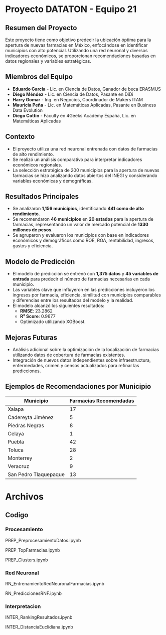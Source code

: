 # Proyecto DATATON - Equipo 21

## Resumen del Proyecto
Este proyecto tiene como objetivo predecir la ubicación óptima para la apertura de nuevas farmacias en México, enfocándose en identificar municipios con alto potencial. Utilizando una red neuronal y diversos indicadores económicos, se proporcionan recomendaciones basadas en datos regionales y variables estratégicas.

## Miembros del Equipo
- **Eduardo García** - Lic. en Ciencia de Datos, Ganador de beca ERASMUS
- **Diego Méndez** - Lic. en Ciencia de Datos, Pasante en DiDi
- **Harry Gomar** - Ing. en Negocios, Coordinador de Makers ITAM
- **Mauricia Peña** - Lic. en Matemáticas Aplicadas, Pasante en Business Data Evolution
- **Diego Cottin** - Faculty en 4Geeks Academy España, Lic. en Matemáticas Aplicadas

## Contexto
- El proyecto utiliza una red neuronal entrenada con datos de farmacias de alto rendimiento.
- Se realizó un análisis comparativo para interpretar indicadores económicos regionales.
- La selección estratégica de 200 municipios para la apertura de nuevas farmacias se hizo analizando datos abiertos del INEGI y considerando variables económicas y demográficas.

## Resultados Principales
- Se analizaron **1,156 municipios**, identificando **441 como de alto rendimiento**.
- Se recomendaron **46 municipios** en **20 estados** para la apertura de farmacias, representando un valor de mercado potencial de **1330 millones de pesos**.
- Se agruparon y evaluaron los municipios con base en indicadores económicos y demográficos como ROE, ROA, rentabilidad, ingresos, gastos y eficiencia.

## Modelo de Predicción
- El modelo de predicción se entrenó con **1,375 datos** y **45 variables de entrada** para predecir el número de farmacias necesarias en cada municipio.
- Las variables clave que influyeron en las predicciones incluyeron los ingresos por farmacia, eficiencia, similitud con municipios comparables y diferencias entre los resultados del modelo y la realidad.
- El modelo alcanzó los siguientes resultados:
  - **RMSE**: 23.2862
  - **R² Score**: 0.9677
  - Optimizado utilizando XGBoost.

## Mejoras Futuras
- Análisis adicional sobre la optimización de la localización de farmacias utilizando datos de cobertura de farmacias existentes.
- Integración de nuevos datos independientes sobre infraestructura, enfermedades, crimen y censos actualizados para refinar las predicciones.

## Ejemplos de Recomendaciones por Municipio
| Municipio             | Farmacias Recomendadas |
|-----------------------|------------------------|
| Xalapa                | 17                     |
| Cadereyta Jiménez      | 5                      |
| Piedras Negras         | 8                      |
| Celaya                | 1                      |
| Puebla                | 42                     |
| Toluca                | 28                     |
| Monterrey             | 2                      |
| Veracruz              | 9                      |
| San Pedro Tlaquepaque | 13                     |

# Archivos 
## Codigo
### Procesamiento 
PREP_PreprocesamientoDatos.ipynb

PREP_TopFarmacias.ipynb

PREP_Clusters.ipynb
### Red Neuronal
RN_EntrenamientoRedNeuronalFarmacias.ipynb

RN_PrediccionesRNF.ipynb
### Interpretacion
INTER_RankingResultados.ipynb

INTER_DistanciaEuclidiana.ipynb